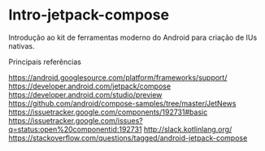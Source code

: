 # Intro-jetpack-compose
Introdução ao kit de ferramentas moderno do Android para criação de IUs nativas.


Principais referências

https://android.googlesource.com/platform/frameworks/support/
https://developer.android.com/jetpack/compose
https://developer.android.com/studio/preview
https://github.com/android/compose-samples/tree/master/JetNews
https://issuetracker.google.com/components/192731#basic
https://issuetracker.google.com/issues?q=status:open%20componentid:192731
http://slack.kotlinlang.org/
https://stackoverflow.com/questions/tagged/android-jetpack-compose
